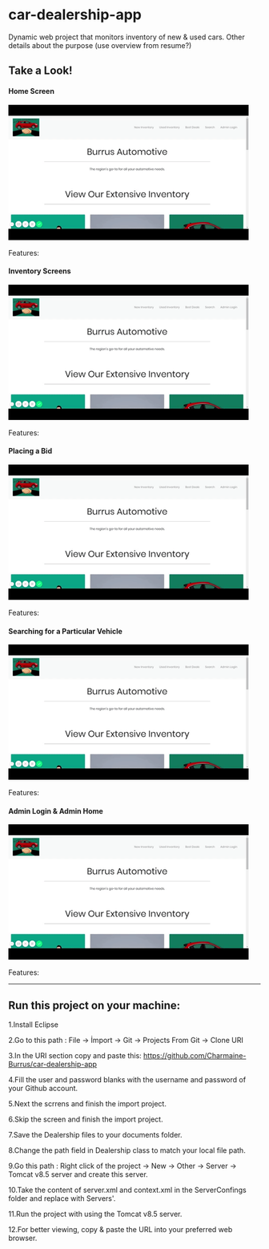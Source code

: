 # car-dealership-app
Dynamic web project that monitors inventory of new & used cars.
Other details about the purpose (use overview from resume?)

## Take a Look!
#### Home Screen
![](WebContent/img/screenshots/home.gif)

Features:

#### Inventory Screens
![](WebContent/img/screenshots/home.gif)

Features:

#### Placing a Bid
![](WebContent/img/screenshots/home.gif)

Features:

#### Searching for a Particular Vehicle
![](WebContent/img/screenshots/home.gif)

Features:

#### Admin Login & Admin Home
![](WebContent/img/screenshots/home.gif)

Features:

<hr>

## Run this project on your machine:

1.Install Eclipse

2.Go to this path : File -> İmport -> Git -> Projects From Git ->  Clone URI

3.In the URI section copy and paste this: https://github.com/Charmaine-Burrus/car-dealership-app

4.Fill the user and password blanks with the username and password of your Github account.

5.Next the scrrens and finish the import project.

6.Skip the screen and finish the import project.

7.Save the Dealership files to your documents folder. 

8.Change the path field in Dealership class to match your local file path. 

9.Go this path : Right click of the project -> New -> Other -> Server -> Tomcat v8.5 server and create this server.

10.Take the content of server.xml and context.xml in the ServerConfings folder and replace with Servers'.

11.Run the project with using the Tomcat v8.5 server.

12.For better viewing, copy & paste the URL into your preferred web browser.

